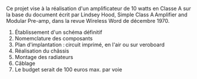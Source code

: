 Ce projet vise à la réalisation d'un amplificateur de 10 watts en Classe A sur la base du document écrit par Lindsey Hood, Simple Class A Amplifier and Modular Pre-amp, dans la revue 
Wireless Word de décembre 1970.
1) Établissement d'un schéma définitif
2) Nomemclature des composants
3) Plan d'implantation : circuit imprimé, en l'air ou sur veroboard
4) Réalisation du châssis
5) Montage des radiateurs
6) Câblage
7) Le budget serait de 100 euros max. par voie
